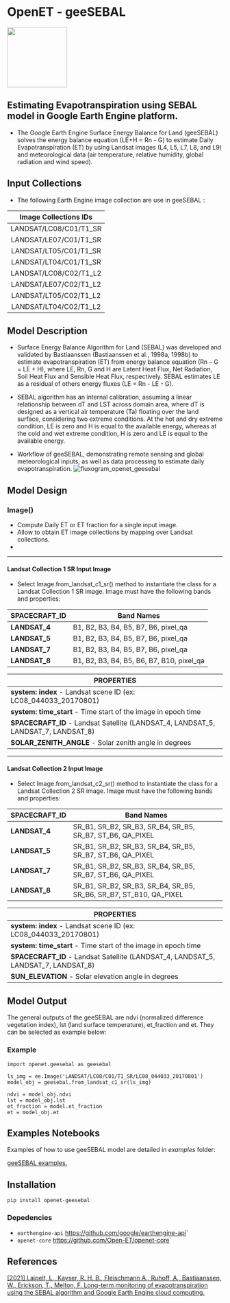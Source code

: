 OpenET - geeSEBAL
=================

<img src="https://github.com/et-brasil/EESEBAL/blob/master/Images/geeSEBAL_logo_update_cut.png?raw=true" width="140">

## Estimating Evapotranspiration using SEBAL model in Google Earth Engine platform.

* The Google Earth Engine Surface Energy Balance for Land (geeSEBAL) solves the energy balance equation (LE+H = Rn - G) to estimate Daily Evapotranspiration (ET) by using Landsat images (L4, L5, L7, L8, and L9) and meteorological data (air temperature, relative humidity, global radiation and wind speed).

## Input Collections
* The following Earth Engine image collection are use in geeSEBAL :

| Image Collections IDs  |
|:----------------------:|
| LANDSAT/LC08/C01/T1_SR |
| LANDSAT/LE07/C01/T1_SR |
| LANDSAT/LT05/C01/T1_SR |
| LANDSAT/LT04/C01/T1_SR |
| LANDSAT/LC08/C02/T1_L2 |
| LANDSAT/LE07/C02/T1_L2 |
| LANDSAT/LT05/C02/T1_L2 |
| LANDSAT/LT04/C02/T1_L2 | 

## Model Description
* Surface Energy Balance Algorithm for Land (SEBAL) was developed and validated by Bastiaanssen (Bastiaanssen et al., 1998a, 1998b) to estimate evapotranspiration (ET) from energy balance equation (Rn – G = LE + H), where LE, Rn, G and H are Latent Heat Flux, Net Radiation, Soil Heat Flux and Sensible Heat Flux, respectively. SEBAL estimates LE as a residual of others energy fluxes (LE = Rn - LE - G).

* SEBAL algorithm has an internal calibration, assuming a linear relationship between dT and LST across domain area, where dT is designed as a vertical air temperature (Ta) floating over the land surface, considering two extreme conditions. At the hot and dry extreme condition, LE is zero and H is equal to the available energy, whereas at the cold and wet extreme condition, H is zero and LE is equal to the available energy.

* Workflow of geeSEBAL, demonstrating remote sensing and global meteorological inputs, as well as data processing to estimate daily evapotranspiration.
![fluxogram_openet_geesebal](https://user-images.githubusercontent.com/45111381/127649854-db066c12-8eb4-497c-8a4b-bed1791117d2.jpg)

## Model Design

###  Image()
* Compute Daily ET or ET fraction for a single input image.
* Allow to obtain ET image collections by mapping over  Landsat collections.
* 
------------

#### Landsat Collection 1 SR Input Image

* Select Image.from_landsat_c1_sr() method to instantiate the class for a Landsat Collection 1 SR image. Image must have the following bands and properties:

|SPACECRAFT_ID       | Band Names                                 |
| ------------------ |--------------------------------------------|
| **LANDSAT_4**      | B1, B2, B3, B4, B5, B7, B6, pixel_qa       |
| **LANDSAT_5**      | B1, B2, B3, B4, B5, B7, B6, pixel_qa       | 
| **LANDSAT_7**      | B1, B2, B3, B4, B5, B7, B6, pixel_qa       | 
| **LANDSAT_8**      | B1, B2, B3, B4, B5, B6, B7, B10, pixel_qa  | 

| PROPERTIES                                                                         |
|------------------------------------------------------------------------------------|
| **system: index** - Landsat scene ID (ex: LC08_044033_20170801)                    |
| **system: time_start** -  Time start of the image in epoch time                    |
| **SPACECRAFT_ID** - Landsat Satellite (LANDSAT_4, LANDSAT_5, LANDSAT_7, LANDSAT_8) |
| **SOLAR_ZENITH_ANGLE** -  Solar zenith angle in degrees                            |

------------

#### Landsat Collection 2 Input Image

* Select Image.from_landsat_c2_sr() method to instantiate the class for a Landsat Collection 2 SR image. Image must have the following bands and properties:

| SPACECRAFT_ID    | Band Names                                                         |
|------------------|--------------------------------------------------------------------|
| **LANDSAT_4**    | SR_B1, SR_B2, SR_B3, SR_B4, SR_B5, SR_B7, ST_B6, QA_PIXEL          |           
| **LANDSAT_5**    | SR_B1, SR_B2, SR_B3, SR_B4, SR_B5, SR_B7, ST_B6, QA_PIXEL          | 
| **LANDSAT_7**    | SR_B1, SR_B2, SR_B3, SR_B4, SR_B5, SR_B7, ST_B6, QA_PIXEL          | 
| **LANDSAT_8**    | SR_B1, SR_B2, SR_B3, SR_B4, SR_B5, SR_B6, SR_B7, ST_B10, QA_PIXEL  | 


| PROPERTIES                                                                         |
|------------------------------------------------------------------------------------|
| **system: index** - Landsat scene ID (ex: LC08_044033_20170801)                    |
| **system: time_start** -  Time start of the image in epoch time                    |
| **SPACECRAFT_ID** - Landsat Satellite (LANDSAT_4, LANDSAT_5, LANDSAT_7, LANDSAT_8) |
| **SUN_ELEVATION** -  Solar elevation angle in degrees                              |

## Model Output

The general outputs of the geeSEBAL are ndvi (normalized difference vegetation index), lst (land surface temperature), et_fraction and et. They can be selected as example below:

### Example
	import openet.geesebal as geesebal
	
	ls_img = ee.Image('LANDSAT/LC08/C01/T1_SR/LC08_044033_20170801')
	model_obj = geesebal.from_landsat_c1_sr(ls_img)

	ndvi = model_obj.ndvi
	lst = model_obj.lst
	et_fraction = model.et_fraction
	et = model_obj.et

## Examples Notebooks

Examples of how to use geeSEBAL model are detailed in *examples*  folder:

[geeSEBAL examples.](https://github.com/et-brasil/openet-geesebal/blob/main/examples "Examples")

## Installation
	pip install openet-geesebal

### Depedencies
 * `earthengine-api` <https://github.com/google/earthengine-api>`
 * `openet-core` <https://github.com/Open-ET/openet-core>`
                
## References

[[2021] Laipelt, L., Kayser, R. H. B., Fleischmann A., Ruhoff, A., Bastiaanssen, W., Erickson, T., Melton, F. Long-term monitoring of evapotranspiration using the SEBAL algorithm and Google Earth Engine cloud computing.](https://doi.org/10.1016/j.isprsjprs.2021.05.018)
